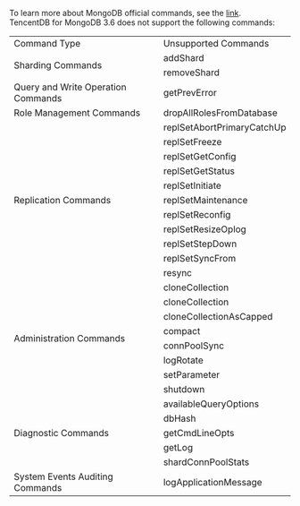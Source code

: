 To learn more about MongoDB official commands, see the [link](https://docs.mongodb.com/master/reference/command/?spm=a2c4g.11186623.2.3.ADiuQo).<br>
TencentDB for MongoDB 3.6 does not support the following commands:<br>

<table>
	<tr>
		<td>
		Command Type
		</td>
		<td>
		Unsupported Commands
		</td>
	</tr>
<tr>
    <td rowspan="2"> Sharding Commands</td>
    <td>addShard</td>
</tr>
<tr>
    <td>removeShard</td>
</tr>
<tr>
    <td>Query and Write Operation Commands</td>
    <td>getPrevError</td>
</tr>
<tr>
    <td>Role Management Commands</td>
    <td>dropAllRolesFromDatabase</td>
</tr>
<tr>
    <td rowspan="11">Replication Commands</td>
    <td>replSetAbortPrimaryCatchUp</td>
</tr>
<tr>
    <td>replSetFreeze</td>
</tr>
<tr>
    <td>replSetGetConfig</td>
</tr>
<tr>
    <td>replSetGetStatus</td>
</tr>
<tr>
    <td>replSetInitiate</td>
</tr>
<tr>
    <td>replSetMaintenance</td>
</tr>
<tr>
    <td>replSetReconfig</td>
</tr>
<tr>
    <td>replSetResizeOplog</td>
</tr>
<tr>
    <td>replSetStepDown</td>
</tr>
<tr>
    <td>replSetSyncFrom</td>
</tr>
<tr>
    <td>resync</td>
</tr>
<tr>
    <td rowspan="8">Administration Commands</td>
    <td>cloneCollection</td>
</tr>
<tr>
    <td>cloneCollection</td>
</tr>
<tr>
    <td>cloneCollectionAsCapped</td>
</tr>
<tr>
    <td>compact</td>
</tr>
<tr>
    <td>connPoolSync</td>
</tr>
<tr>
    <td>logRotate</td>
</tr>
<tr>
    <td>setParameter</td>
</tr>
<tr>
    <td>shutdown</td>
</tr>
<tr>
    <td rowspan="5">Diagnostic Commands</td>
    <td>availableQueryOptions</td>
</tr>
<tr>
    <td>dbHash</td>
</tr>
<tr>
    <td>getCmdLineOpts</td>
</tr>
<tr>
    <td>getLog</td>
</tr>
<tr>
    <td>shardConnPoolStats</td>
</tr>
</tr>
<tr>
	<td>System Events Auditing Commands</td>
    <td>logApplicationMessage</td>
</tr>
</table>

